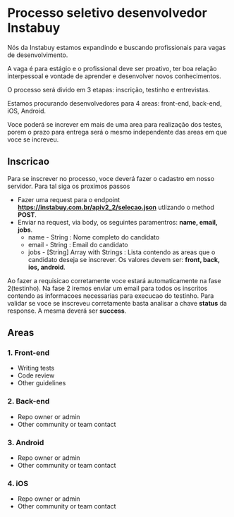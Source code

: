 # Processo seletivo desenvolvedor Instabuy #

Nós da Instabuy estamos expandindo e buscando profissionais para vagas de desenvolvimento. 

A vaga é para estágio e o profissional deve ser proativo, ter boa relação interpessoal e vontade de aprender e desenvolver novos conhecimentos.

O processo será divido em 3 etapas: inscrição, testinho e entrevistas.

Estamos procurando desenvolvedores para 4 areas: front-end, back-end, iOS, Android.

Voce poderá se increver em mais de uma area para realização dos testes, porem o prazo para entrega será o mesmo independente das areas em que voce se increveu.


## Inscricao ##

Para se inscrever no processo, voce deverá fazer o cadastro em nosso servidor. Para tal siga os proximos passos

- Fazer uma request para o endpoint **https://instabuy.com.br/apiv2_2/selecao.json** utlizando o method **POST**.
- Enviar na request, via body, os seguintes paramentros: **name, email, jobs**.
	- name - String : Nome completo do candidato
	- email - String : Email do candidato
	- jobs - [String] Array with Strings : Lista contendo as areas que o candidato deseja se inscrever. Os valores devem ser: **front, back, ios, android**.

Ao fazer a requisicao corretamente voce estará automaticamente na fase 2(testinho). Na fase 2 iremos enviar um email para todos os inscritos contendo as informacoes necessarias para execucao do testinho.
Para validar se voce se inscreveu corretamente basta analisar a chave **status** da response. A mesma deverá ser **success**. 

## Areas ##
### 1. Front-end ###

* Writing tests
* Code review
* Other guidelines

### 2. Back-end ###

* Repo owner or admin
* Other community or team contact

### 3. Android ###

* Repo owner or admin
* Other community or team contact

### 4. iOS ###

* Repo owner or admin
* Other community or team contact